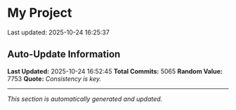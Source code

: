 # My Project


Last updated: 2025-10-24 16:25:37
















































































































































































































































































































































































































































































































































































































































































































































































































































































































































































































































































































































































































































































































































































































































































































































































































































































































































































































































































































































































































































































































































































































































































































































































































































































































































































































































































































































































































































































































































































































































































































































































































































































































































































































































































































































































































































































































































































































































































































































































































































































































































































































































































































































































































































































































































































































































































































































































































































































































































































































































































































































































































































































































































































































































































































































































































































































## Auto-Update Information

**Last Updated:** 2025-10-24 16:52:45
**Total Commits:** 5065
**Random Value:** 7753
**Quote:** _Consistency is key._

---
_This section is automatically generated and updated._